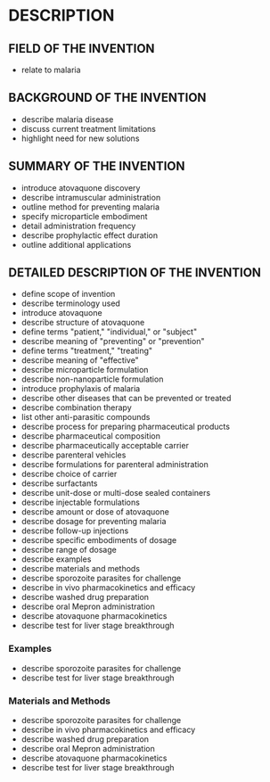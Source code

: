 # DESCRIPTION

## FIELD OF THE INVENTION

- relate to malaria

## BACKGROUND OF THE INVENTION

- describe malaria disease
- discuss current treatment limitations
- highlight need for new solutions

## SUMMARY OF THE INVENTION

- introduce atovaquone discovery
- describe intramuscular administration
- outline method for preventing malaria
- specify microparticle embodiment
- detail administration frequency
- describe prophylactic effect duration
- outline additional applications

## DETAILED DESCRIPTION OF THE INVENTION

- define scope of invention
- describe terminology used
- introduce atovaquone
- describe structure of atovaquone
- define terms "patient," "individual," or "subject"
- describe meaning of "preventing" or "prevention"
- define terms "treatment," "treating"
- describe meaning of "effective"
- describe microparticle formulation
- describe non-nanoparticle formulation
- introduce prophylaxis of malaria
- describe other diseases that can be prevented or treated
- describe combination therapy
- list other anti-parasitic compounds
- describe process for preparing pharmaceutical products
- describe pharmaceutical composition
- describe pharmaceutically acceptable carrier
- describe parenteral vehicles
- describe formulations for parenteral administration
- describe choice of carrier
- describe surfactants
- describe unit-dose or multi-dose sealed containers
- describe injectable formulations
- describe amount or dose of atovaquone
- describe dosage for preventing malaria
- describe follow-up injections
- describe specific embodiments of dosage
- describe range of dosage
- describe examples
- describe materials and methods
- describe sporozoite parasites for challenge
- describe in vivo pharmacokinetics and efficacy
- describe washed drug preparation
- describe oral Mepron administration
- describe atovaquone pharmacokinetics
- describe test for liver stage breakthrough

### Examples

- describe sporozoite parasites for challenge
- describe test for liver stage breakthrough

### Materials and Methods

- describe sporozoite parasites for challenge
- describe in vivo pharmacokinetics and efficacy
- describe washed drug preparation
- describe oral Mepron administration
- describe atovaquone pharmacokinetics
- describe test for liver stage breakthrough

